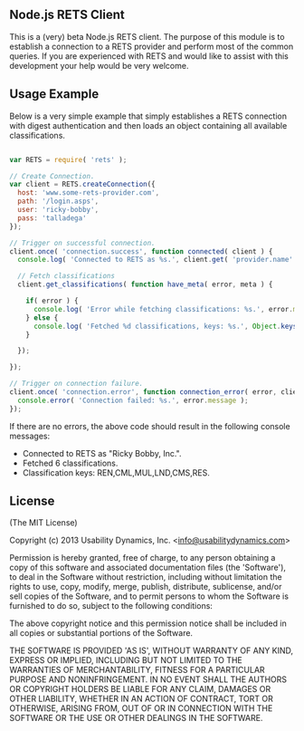 ## Node.js RETS Client
This is a (very) beta Node.js RETS client. The purpose of this module is to establish a connection to a RETS provider and perform most of the common queries.
If you are experienced with RETS and would like to assist with this development your help would be very welcome.

## Usage Example
Below is a very simple example that simply establishes a RETS connection with digest authentication and then loads an object containing all available classifications.

```javascript

var RETS = require( 'rets' );

// Create Connection.
var client = RETS.createConnection({
  host: 'www.some-rets-provider.com',
  path: '/login.asps',
  user: 'ricky-bobby',
  pass: 'talladega'
});

// Trigger on successful connection.
client.once( 'connection.success', function connected( client ) {
  console.log( 'Connected to RETS as %s.', client.get( 'provider.name' ) )

  // Fetch classifications
  client.get_classifications( function have_meta( error, meta ) {

    if( error ) {
      console.log( 'Error while fetching classifications: %s.', error.message );
    } else {
      console.log( 'Fetched %d classifications, keys: %s.', Object.keys( meta.data ).length, Object.keys( meta.data ) );
    }

  });

});

// Trigger on connection failure.
client.once( 'connection.error', function connection_error( error, client ) {
  console.error( 'Connection failed: %s.', error.message );
});
```

If there are no errors, the above code should result in the following console messages:

 - Connected to RETS as "Ricky Bobby, Inc.".
 - Fetched 6 classifications.
 - Classification keys: REN,CML,MUL,LND,CMS,RES.

## License

(The MIT License)

Copyright (c) 2013 Usability Dynamics, Inc. &lt;info@usabilitydynamics.com&gt;

Permission is hereby granted, free of charge, to any person obtaining
a copy of this software and associated documentation files (the
'Software'), to deal in the Software without restriction, including
without limitation the rights to use, copy, modify, merge, publish,
distribute, sublicense, and/or sell copies of the Software, and to
permit persons to whom the Software is furnished to do so, subject to
the following conditions:

The above copyright notice and this permission notice shall be
included in all copies or substantial portions of the Software.

THE SOFTWARE IS PROVIDED 'AS IS', WITHOUT WARRANTY OF ANY KIND,
EXPRESS OR IMPLIED, INCLUDING BUT NOT LIMITED TO THE WARRANTIES OF
MERCHANTABILITY, FITNESS FOR A PARTICULAR PURPOSE AND NONINFRINGEMENT.
IN NO EVENT SHALL THE AUTHORS OR COPYRIGHT HOLDERS BE LIABLE FOR ANY
CLAIM, DAMAGES OR OTHER LIABILITY, WHETHER IN AN ACTION OF CONTRACT,
TORT OR OTHERWISE, ARISING FROM, OUT OF OR IN CONNECTION WITH THE
SOFTWARE OR THE USE OR OTHER DEALINGS IN THE SOFTWARE.